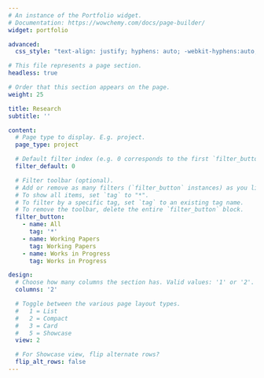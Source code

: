 ```yaml
---
# An instance of the Portfolio widget.
# Documentation: https://wowchemy.com/docs/page-builder/
widget: portfolio

advanced:
  css_style: "text-align: justify; hyphens: auto; -webkit-hyphens:auto; word-spacing: -0.05em;"

# This file represents a page section.
headless: true

# Order that this section appears on the page.
weight: 25

title: Research
subtitle: ''

content:
  # Page type to display. E.g. project.
  page_type: project

  # Default filter index (e.g. 0 corresponds to the first `filter_button` instance below).
  filter_default: 0

  # Filter toolbar (optional).
  # Add or remove as many filters (`filter_button` instances) as you like.
  # To show all items, set `tag` to "*".
  # To filter by a specific tag, set `tag` to an existing tag name.
  # To remove the toolbar, delete the entire `filter_button` block.
  filter_button:
    - name: All
      tag: '*'
    - name: Working Papers
      tag: Working Papers
    - name: Works in Progress
      tag: Works in Progress

design:
  # Choose how many columns the section has. Valid values: '1' or '2'.
  columns: '2'

  # Toggle between the various page layout types.
  #   1 = List
  #   2 = Compact
  #   3 = Card
  #   5 = Showcase
  view: 2

  # For Showcase view, flip alternate rows?
  flip_alt_rows: false
---
```

